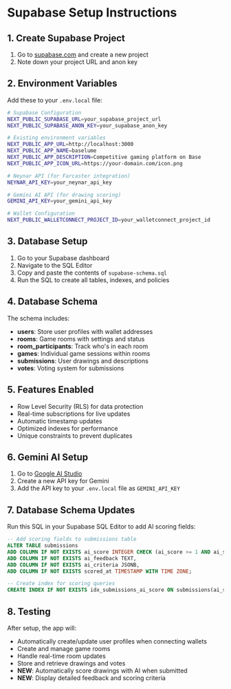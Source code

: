 # Supabase Setup Instructions

## 1. Create Supabase Project

1. Go to [supabase.com](https://supabase.com) and create a new project
2. Note down your project URL and anon key

## 2. Environment Variables

Add these to your `.env.local` file:

```bash
# Supabase Configuration
NEXT_PUBLIC_SUPABASE_URL=your_supabase_project_url
NEXT_PUBLIC_SUPABASE_ANON_KEY=your_supabase_anon_key

# Existing environment variables
NEXT_PUBLIC_APP_URL=http://localhost:3000
NEXT_PUBLIC_APP_NAME=baselume
NEXT_PUBLIC_APP_DESCRIPTION=Competitive gaming platform on Base
NEXT_PUBLIC_APP_ICON_URL=https://your-domain.com/icon.png

# Neynar API (for Farcaster integration)
NEYNAR_API_KEY=your_neynar_api_key

# Gemini AI API (for drawing scoring)
GEMINI_API_KEY=your_gemini_api_key

# Wallet Configuration
NEXT_PUBLIC_WALLETCONNECT_PROJECT_ID=your_walletconnect_project_id
```

## 3. Database Setup

1. Go to your Supabase dashboard
2. Navigate to the SQL Editor
3. Copy and paste the contents of `supabase-schema.sql`
4. Run the SQL to create all tables, indexes, and policies

## 4. Database Schema

The schema includes:

- **users**: Store user profiles with wallet addresses
- **rooms**: Game rooms with settings and status
- **room_participants**: Track who's in each room
- **games**: Individual game sessions within rooms
- **submissions**: User drawings and descriptions
- **votes**: Voting system for submissions

## 5. Features Enabled

- Row Level Security (RLS) for data protection
- Real-time subscriptions for live updates
- Automatic timestamp updates
- Optimized indexes for performance
- Unique constraints to prevent duplicates

## 6. Gemini AI Setup

1. Go to [Google AI Studio](https://aistudio.google.com/app/apikey)
2. Create a new API key for Gemini
3. Add the API key to your `.env.local` file as `GEMINI_API_KEY`

## 7. Database Schema Updates

Run this SQL in your Supabase SQL Editor to add AI scoring fields:

```sql
-- Add scoring fields to submissions table
ALTER TABLE submissions 
ADD COLUMN IF NOT EXISTS ai_score INTEGER CHECK (ai_score >= 1 AND ai_score <= 10),
ADD COLUMN IF NOT EXISTS ai_feedback TEXT,
ADD COLUMN IF NOT EXISTS ai_criteria JSONB,
ADD COLUMN IF NOT EXISTS scored_at TIMESTAMP WITH TIME ZONE;

-- Create index for scoring queries
CREATE INDEX IF NOT EXISTS idx_submissions_ai_score ON submissions(ai_score);
```

## 8. Testing

After setup, the app will:
- Automatically create/update user profiles when connecting wallets
- Create and manage game rooms
- Handle real-time room updates
- Store and retrieve drawings and votes
- **NEW**: Automatically score drawings with AI when submitted
- **NEW**: Display detailed feedback and scoring criteria

